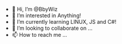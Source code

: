 - 👋 Hi, I’m @BbyWiz
- 👀 I’m interested in Anything!
- 🌱 I’m currently learning LINUX, JS and C#!
- 💞️ I’m looking to collaborate on ...
- 📫 How to reach me ...

<!---
BbyWiz/BbyWiz is a ✨ special ✨ repository because its `README.md` (this file) appears on your GitHub profile.
You can click the Preview link to take a look at your changes.
--->
